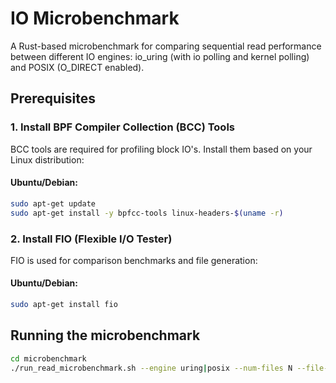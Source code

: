 # IO Microbenchmark

A Rust-based microbenchmark for comparing sequential read performance between different IO engines: io_uring (with io polling and kernel polling) and POSIX (O_DIRECT enabled).

## Prerequisites

### 1. Install BPF Compiler Collection (BCC) Tools

BCC tools are required for profiling block IO's. Install them based on your Linux distribution:

#### Ubuntu/Debian:
```bash
sudo apt-get update
sudo apt-get install -y bpfcc-tools linux-headers-$(uname -r)
```

### 2. Install FIO (Flexible I/O Tester)

FIO is used for comparison benchmarks and file generation:

#### Ubuntu/Debian:
```bash
sudo apt-get install fio
```

## Running the microbenchmark


```bash
cd microbenchmark
./run_read_microbenchmark.sh --engine uring|posix --num-files N --file-size SIZE --num-threads N --chunk-size SIZE --dir DIR
```
